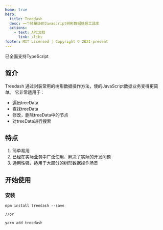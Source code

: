 ```yaml
---
home: true
hero:
  title: Treedash
  desc: 一个轻量级的Javascript树形数据处理工具库
  actions:
    - text: API文档
      link: /libs
footer: MIT Licensed | Copyright © 2021-present
---
```



<Alert type="info">
  <div gaqtag="new-alert-info">已全面支持TypeScript</div>
</Alert>

## 简介

Treedash 通过封装常用的树形数据操作方法，使的JavaScript数据业务变得更简单。 它非常适用于：

- 遍历treeData
- 查找treeData
- 修改，删除treeData中的节点
- 对treeData进行搜索

## 特点

1. 简单易用
2. 已经在实际业务中广泛使用，解决了实际的开发问题
3. 通用性强，适用于大部分的树形数据操作场景

## 开始使用

### 安装
```
npm install treedash --save

//or

yarn add treedash
```